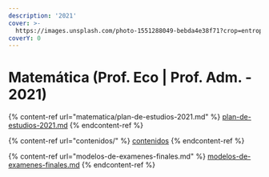 ```yaml
---
description: '2021'
cover: >-
  https://images.unsplash.com/photo-1551288049-bebda4e38f71?crop=entropy&cs=srgb&fm=jpg&ixid=MnwxOTcwMjR8MHwxfHNlYXJjaHw0fHxlY29ub21pY3N8ZW58MHx8fHwxNjM2NDY5Mjkw&ixlib=rb-1.2.1&q=85
coverY: 0
---
```


# Matemática (Prof. Eco | Prof. Adm. - 2021)

{% content-ref url="matematica/plan-de-estudios-2021.md" %}
[plan-de-estudios-2021.md](matematica/plan-de-estudios-2021.md)
{% endcontent-ref %}

{% content-ref url="contenidos/" %}
[contenidos](contenidos/)
{% endcontent-ref %}

{% content-ref url="modelos-de-examenes-finales.md" %}
[modelos-de-examenes-finales.md](modelos-de-examenes-finales.md)
{% endcontent-ref %}
